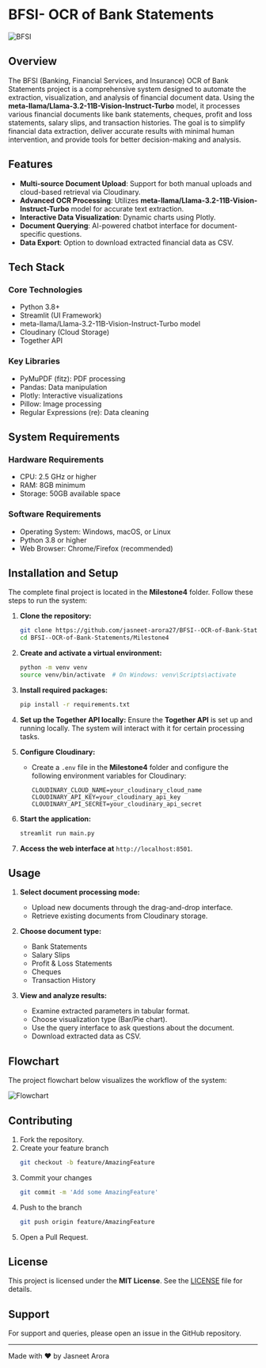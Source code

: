 # BFSI- OCR of Bank Statements

![BFSI](./BFSI.png)

## Overview

The BFSI (Banking, Financial Services, and Insurance) OCR of Bank Statements project is a comprehensive system designed to automate the extraction, visualization, and analysis of financial document data. Using the **meta-llama/Llama-3.2-11B-Vision-Instruct-Turbo** model, it processes various financial documents like bank statements, cheques, profit and loss statements, salary slips, and transaction histories. The goal is to simplify financial data extraction, deliver accurate results with minimal human intervention, and provide tools for better decision-making and analysis.

## Features

- **Multi-source Document Upload**: Support for both manual uploads and cloud-based retrieval via Cloudinary.
- **Advanced OCR Processing**: Utilizes **meta-llama/Llama-3.2-11B-Vision-Instruct-Turbo** model for accurate text extraction.
- **Interactive Data Visualization**: Dynamic charts using Plotly.
- **Document Querying**: AI-powered chatbot interface for document-specific questions.
- **Data Export**: Option to download extracted financial data as CSV.

## Tech Stack

### Core Technologies

- Python 3.8+
- Streamlit (UI Framework)
- meta-llama/Llama-3.2-11B-Vision-Instruct-Turbo model
- Cloudinary (Cloud Storage)
- Together API

### Key Libraries

- PyMuPDF (fitz): PDF processing
- Pandas: Data manipulation
- Plotly: Interactive visualizations
- Pillow: Image processing
- Regular Expressions (re): Data cleaning

## System Requirements

### Hardware Requirements

- CPU: 2.5 GHz or higher
- RAM: 8GB minimum
- Storage: 50GB available space

### Software Requirements

- Operating System: Windows, macOS, or Linux
- Python 3.8 or higher
- Web Browser: Chrome/Firefox (recommended)

## Installation and Setup

The complete final project is located in the **Milestone4** folder. Follow these steps to run the system:

1. **Clone the repository:**

   ```bash
   git clone https://github.com/jasneet-arora27/BFSI--OCR-of-Bank-Statements.git
   cd BFSI--OCR-of-Bank-Statements/Milestone4
   ```

2. **Create and activate a virtual environment:**

   ```bash
   python -m venv venv
   source venv/bin/activate  # On Windows: venv\Scripts\activate
   ```

3. **Install required packages:**

   ```bash
   pip install -r requirements.txt
   ```

4. **Set up the Together API locally:**
   Ensure the **Together API** is set up and running locally. The system will interact with it for certain processing tasks.

5. **Configure Cloudinary:**

   - Create a `.env` file in the **Milestone4** folder and configure the following environment variables for Cloudinary:
     ```plaintext
     CLOUDINARY_CLOUD_NAME=your_cloudinary_cloud_name
     CLOUDINARY_API_KEY=your_cloudinary_api_key
     CLOUDINARY_API_SECRET=your_cloudinary_api_secret
     ```

6. **Start the application:**

   ```bash
   streamlit run main.py
   ```

7. **Access the web interface at** `http://localhost:8501`.

## Usage

1. **Select document processing mode:**

   - Upload new documents through the drag-and-drop interface.
   - Retrieve existing documents from Cloudinary storage.

2. **Choose document type:**

   - Bank Statements
   - Salary Slips
   - Profit & Loss Statements
   - Cheques
   - Transaction History

3. **View and analyze results:**
   - Examine extracted parameters in tabular format.
   - Choose visualization type (Bar/Pie chart).
   - Use the query interface to ask questions about the document.
   - Download extracted data as CSV.

## Flowchart

The project flowchart below visualizes the workflow of the system:

![Flowchart](./BFSI%20Flowchart.png)

## Contributing

1. Fork the repository.
2. Create your feature branch
   ```bash
   git checkout -b feature/AmazingFeature
   ```
3. Commit your changes
   ```bash
   git commit -m 'Add some AmazingFeature'
   ```
4. Push to the branch
   ```bash
   git push origin feature/AmazingFeature
   ```
5. Open a Pull Request.

## License

This project is licensed under the **MIT License**. See the [LICENSE](LICENSE) file for details.

## Support

For support and queries, please open an issue in the GitHub repository.

---

Made with ❤️ by Jasneet Arora
